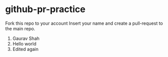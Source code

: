 # github-pr-practice
Fork this repo to your account
Insert your name and create a pull-request to the main repo.

1. Gaurav Shah
2. Hello world
3. Edited again